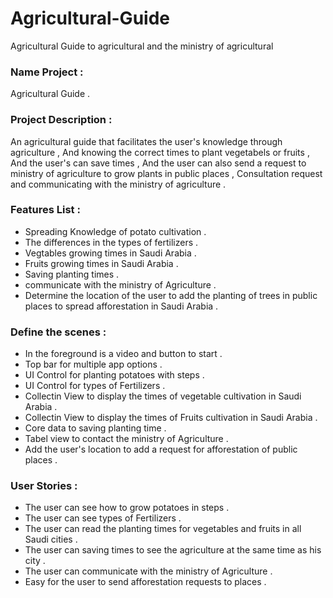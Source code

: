 # Agricultural-Guide
Agricultural Guide to agricultural and the ministry of agricultural 

### Name Project : 
Agricultural Guide .


### Project Description :
An agricultural guide  that facilitates the user's  knowledge through agriculture ,  And knowing the correct times to plant vegetabels or fruits , And the user's can save times , And the user can also send a request to ministry of agriculture to grow plants in public places  , Consultation request and communicating with the ministry of agriculture .


### Features List :
- Spreading Knowledge of potato cultivation .
- The differences in the types of fertilizers .
- Vegtables growing times in Saudi Arabia .
- Fruits growing times in Saudi Arabia .
- Saving planting times .
- communicate with the ministry of Agriculture .
- Determine the location of the user to add the planting of trees in public places to spread afforestation in Saudi Arabia .

### Define the scenes :
- In the foreground is a video and button to start .
- Top bar for multiple app options .
- UI Control for planting potatoes with steps .
- UI Control for types of Fertilizers .
- Collectin View to display the times of vegetable cultivation in Saudi Arabia .
- Collectin View to display the times of Fruits cultivation in Saudi Arabia .
- Core data to saving planting time .
- Tabel view to contact the ministry of Agriculture .
- Add the user's location to add a request for afforestation of public places .

### User Stories :
- The user can see how to grow potatoes in steps .
- The user can see types of Fertilizers .
- The user can read the planting times for vegetables and fruits in all Saudi cities .
- The user can saving times to see the agriculture at the same time as his city .
- The user can communicate with the ministry of Agriculture .
- Easy for the user to send afforestation requests to places .


